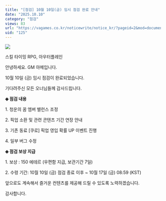 ```yaml
---
title: "[점검] 10월 10일(금) 임시 점검 완료 안내"
date: "2025.10.10"
category: "점검"
views: 83
url: "https://vagames.co.kr/noticewrite/notice_kr/?pageid=2&mod=document&uid=125"
uid: "125"
---
```


![](/images/news/live/kr/125-329521d4.webp)  

  

스킬 타이밍 RPG, 아우터플레인

안녕하세요. GM 아메입니다.

  

10월 10일 (금) 임시 점검이 완료되었습니다.

기다려주신 모든 오너님들께 감사드립니다.

  

**◈ 점검 내용**

1\. 청운의 꿈 엠버 밸런스 조정

2\. 픽업 소환 및 관련 콘텐츠 기간 연장 안내

3\. 기존 동료 \[쿠로\] 픽업 영입 확률 UP 이벤트 진행

4\. 일부 버그 수정

  

**◈ 점검 보상 지급**

1\. 보상 : 150 에테르 (우편함 지급, 보관기간 7일)

2\. 수령 기간: 10월 10일 (금) 점검 종료 이후 ~ 10월 17일 (금) 08:59 (KST)

  

앞으로도 계속해서 즐거운 컨텐츠를 제공해 드릴 수 있도록 노력하겠습니다.

  

감사합니다.